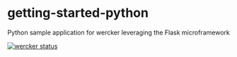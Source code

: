 getting-started-python
======================

Python sample application for wercker leveraging the Flask
microframework

[![wercker status](https://app.wercker.com/status/fe6c05ab4a4d16f3fd6d531ef4ab02b6/m "wercker status")](https://app.wercker.com/project/bykey/fe6c05ab4a4d16f3fd6d531ef4ab02b6)
                      
